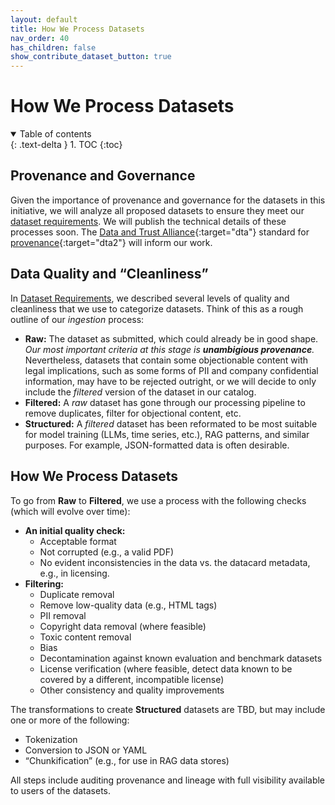 ```yaml
---
layout: default
title: How We Process Datasets
nav_order: 40
has_children: false
show_contribute_dataset_button: true
---
```


# How We Process Datasets

<details open markdown="block">
  <summary>
    Table of contents
  </summary>
  {: .text-delta }
1. TOC
{:toc}
</details>

## Provenance and Governance

Given the importance of provenance and governance for the datasets in this initiative, we will analyze all proposed datasets to ensure they meet our [dataset requirements]({{site.baseurl}}/dataset-requirements/dataset-requirements). We will publish the technical details of these processes soon. The [Data and Trust Alliance](https://dataandtrustalliance.org/){:target="dta"} standard for [provenance](https://dataandtrustalliance.org/work/data-provenance-standards){:target="dta2"} will inform our work.

## Data Quality and &ldquo;Cleanliness&rdquo;

In [Dataset Requirements]({{site.baseurl}}/dataset-requirements/dataset-requirements), we described several levels of quality and cleanliness that we use to categorize datasets. Think of this as a rough outline of our _ingestion_ process:

* **Raw:** The dataset as submitted, which could already be in good shape. _Our most important criteria at this stage is **unambigious provenance**._ Nevertheless, datasets that contain some objectionable content with legal implications, such as some forms of PII and company confidential information, may have to be rejected outright, or we will decide to only include the _filtered_ version of the dataset in our catalog.
* **Filtered:** A _raw_ dataset has gone through our processing pipeline to remove duplicates, filter for objectional content, etc.
* **Structured:** A _filtered_ dataset has been reformated to be most suitable for model training (LLMs, time series, etc.), RAG patterns, and similar purposes. For example, JSON-formatted data is often desirable. 

## How We Process Datasets

To go from **Raw** to **Filtered**, we use a process with the following checks (which will evolve over time):

* **An initial quality check:**
  * Acceptable format
  * Not corrupted (e.g., a valid PDF)
  * No evident inconsistencies in the data vs. the datacard metadata, e.g., in licensing.
* **Filtering:**
  * Duplicate removal
  * Remove low-quality data (e.g., HTML tags)
  * PII removal
  * Copyright data removal (where feasible)
  * Toxic content removal
  * Bias
  * Decontamination against known evaluation and benchmark datasets
  * License verification (where feasible, detect data known to be covered by a different, incompatible license)
  * Other consistency and quality improvements

The transformations to create **Structured** datasets are TBD, but may include one or more of the following:

* Tokenization
* Conversion to JSON or YAML
* &ldquo;Chunkification&rdquo; (e.g., for use in RAG data stores)

All steps include auditing provenance and lineage with full visibility available to users of the datasets.
